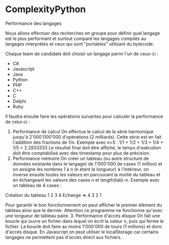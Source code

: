 # ComplexityPython
Performance des langages

Nous allons effectuer des recherches en groupe pour définir quel langage est le plus performant et
surtout comparé les langages compilés au langages interprétés et ceux qui sont "portables" utilisant
du bytecode.

Chaque team de candidats doit choisir un langage parmi l'un de ceux-ci :
- C#
- Javascript
- Java
- Python
- PHP
- C++
- C
- Delphi
- Ruby

Il faudra ensuite faire les opérations suivantes pour calculer la performance de celui-ci :
1. Performance de calcul
On effectue le calcul de la série harmonique jusqu'à 2'000'000'000 d'opérations (2 milliards).
Cette série est en fait l'addition des fractions de 1/n.
Exemple avec n=5 : 1/1 + 1/2 + 1/3 + 1/4 + 1/5 = 2.2833333
Le résultat final doit être affiché, le temps d'exécution doit être comptabilisé avec des
timestamp pour plus de précision.
2. Performance mémoire
On créer un tableau (ou autre structure de données existante dans le langage) de 1'000'000
de cases (1 million) et on assigne les nombres 1 à n (n étant la longueur) à l'intérieur, on
inverse ensuite toutes les valeurs en parcourant la moitié du tableau et en échangeant les
valeurs des cases n et length(tab)-n.
Exemple avec un tableau de 4 cases :

Création du tableau
1 2 3 4 Echange
=>
4 3 2 1

Pour garantir le bon fonctionnement on peut afficher le premier élément du tableau ainsi
que le dernier. Attention ce programme ne fonctionne qu'avec une longueur de tableau
paire.
3. Performance d'accès disque
On fait une boucle qui ouvre un fichier dans lequel on écrit la valeur n, puis qui ferme le
fichier. La boucle doit faire au moins 1'000'000 de tours (1 millions) et donc d'accès disque.
En Javascript on peut utiliser le localStorage car certains langages ne permettent pas d'accès
direct aux fichiers.